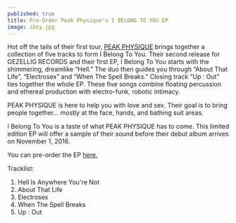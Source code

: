 ```yaml
---
published: true
title: Pre-Order Peak Physique's I BELONG TO YOU EP
image: ibty.jpg
---
```

Hot off the tails of their first tour, [PEAK PHYSIQUE](http://www.ilovepeakphysique.com) brings together a collection of five tracks to form I Belong To You. Their second release for GEZELLIG RECORDS and their first EP, I Belong To You starts with the shimmering, dreamlike “Hell.” The duo then guides you through “About That Life”, “Electrosex” and “When The Spell Breaks.”  Closing track “Up : Out” ties together the whole EP. These five songs combine floating percussion and ethereal production with electro-funk, robotic intimacy.

PEAK PHYSIQUE is here to help you with love and sex. Their goal is to bring people together… mostly at the face, hands, and bathing suit areas.  

I Belong To You is a taste of what PEAK PHYSIQUE has to come. This limited edition EP will offer a sample of their sound before their debut album arrives on November 1, 2016.

You can pre-order the EP [here.]()

Tracklist:
1. Hell Is Anywhere You're Not
2. About That Life
3. Electrosex
4. When The Spell Breaks
5. Up : Out
